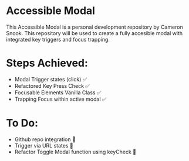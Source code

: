 # Accessible Modal

This Accessible Modal is a personal development repository by Cameron Snook. This repository will be used to create a fully accesible modal with integrated key triggers and focus trapping.

# Steps Achieved:

- Modal Trigger states (click) :white_check_mark:
- Refactored Key Press Check :white_check_mark:
- Focusable Elements Vanilla Class :white_check_mark:
- Trapping Focus within active modal :white_check_mark:

# To Do:

- Github repo integration :pencil:
- Trigger via URL states :pencil:
- Refactor Toggle Modal function using keyCheck :pencil:

